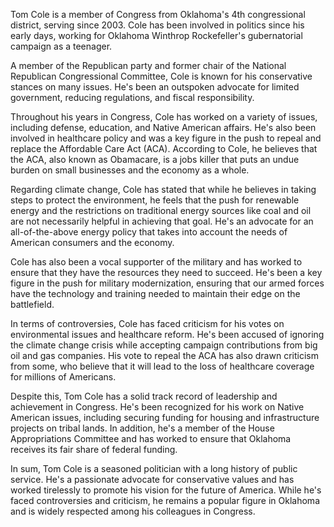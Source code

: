 Tom Cole is a member of Congress from Oklahoma's 4th congressional district, serving since 2003. Cole has been involved in politics since his early days, working for Oklahoma Winthrop Rockefeller's gubernatorial campaign as a teenager.

A member of the Republican party and former chair of the National Republican Congressional Committee, Cole is known for his conservative stances on many issues. He's been an outspoken advocate for limited government, reducing regulations, and fiscal responsibility.

Throughout his years in Congress, Cole has worked on a variety of issues, including defense, education, and Native American affairs. He's also been involved in healthcare policy and was a key figure in the push to repeal and replace the Affordable Care Act (ACA). According to Cole, he believes that the ACA, also known as Obamacare, is a jobs killer that puts an undue burden on small businesses and the economy as a whole.

Regarding climate change, Cole has stated that while he believes in taking steps to protect the environment, he feels that the push for renewable energy and the restrictions on traditional energy sources like coal and oil are not necessarily helpful in achieving that goal. He's an advocate for an all-of-the-above energy policy that takes into account the needs of American consumers and the economy.

Cole has also been a vocal supporter of the military and has worked to ensure that they have the resources they need to succeed. He's been a key figure in the push for military modernization, ensuring that our armed forces have the technology and training needed to maintain their edge on the battlefield.

In terms of controversies, Cole has faced criticism for his votes on environmental issues and healthcare reform. He's been accused of ignoring the climate change crisis while accepting campaign contributions from big oil and gas companies. His vote to repeal the ACA has also drawn criticism from some, who believe that it will lead to the loss of healthcare coverage for millions of Americans. 

Despite this, Tom Cole has a solid track record of leadership and achievement in Congress. He's been recognized for his work on Native American issues, including securing funding for housing and infrastructure projects on tribal lands. In addition, he's a member of the House Appropriations Committee and has worked to ensure that Oklahoma receives its fair share of federal funding.

In sum, Tom Cole is a seasoned politician with a long history of public service. He's a passionate advocate for conservative values and has worked tirelessly to promote his vision for the future of America. While he's faced controversies and criticism, he remains a popular figure in Oklahoma and is widely respected among his colleagues in Congress.

